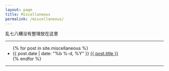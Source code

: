 ```yaml
---
layout: page
title: Miscellaneous
permalink: /miscellaneous/
---
```


乱七八糟没有整理放在这里

- - -

  <ul class="posts">
    {% for post in site.miscellaneous %}
      <li>
        <span class="post-date">{{ post.date | date: "%b %-d, %Y" }}</span>
        <a class="post-link" href="{{ post.url | prepend: site.baseurl }}">{{ post.title }}</a>
      </li>
    {% endfor %}
  </ul>  

- - -

